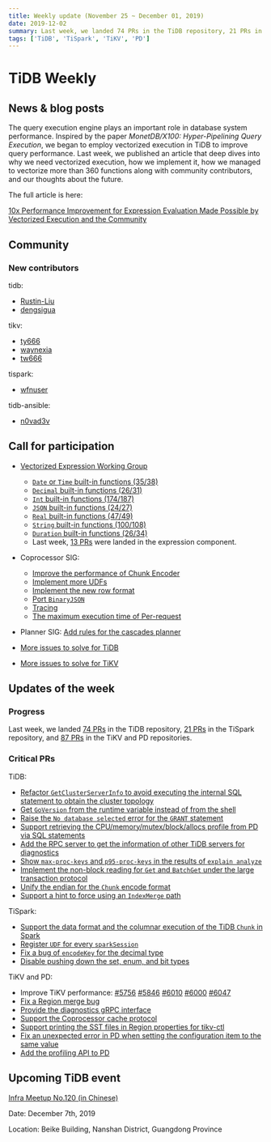```yaml
---
title: Weekly update (November 25 ~ December 01, 2019)
date: 2019-12-02
summary: Last week, we landed 74 PRs in the TiDB repository, 21 PRs in the TiSpark repository, and 87 PRs in the TiKV and PD repositories.
tags: ['TiDB', 'TiSpark', 'TiKV', 'PD']
---
```


# TiDB Weekly

## News & blog posts

The query execution engine plays an important role in database system performance. Inspired by the paper *MonetDB/X100: Hyper-Pipelining Query Execution*, we began to employ vectorized execution in TiDB to improve query performance. Last week, we published an article that deep dives into why we need vectorized execution, how we implement it, how we managed to vectorize more than 360 functions along with community contributors, and our thoughts about the future.

The full article is here:

[10x Performance Improvement for Expression Evaluation Made Possible by Vectorized Execution and the Community](https://pingcap.com/blog/10x-performance-improvement-for-expression-evaluation-made-possible-by-vectorized-execution/)

## Community

### New contributors

tidb:

* [Rustin-Liu](https://github.com/Rustin-Liu)
* [dengsigua](https://github.com/dengsigua)

tikv:

* [ty666](https://github.com/ty666)
* [waynexia](https://github.com/waynexia)
* [tw666](https://github.com/tw666)

tispark:

* [wfnuser](https://github.com/wfnuser)

tidb-ansible:

* [n0vad3v](https://github.com/n0vad3v)

## Call for participation

* [Vectorized Expression Working Group](https://github.com/pingcap/community/blob/master/working-groups/wg-vec-expr.md)
    * [`Date` or `Time` built-in functions (35/38)](https://github.com/pingcap/tidb/issues/12101)
    * [`Decimal` built-in functions (26/31)](https://github.com/pingcap/tidb/issues/12102)
    * [`Int` built-in functions (174/187)](https://github.com/pingcap/tidb/issues/12103)
    * [`JSON` built-in functions (24/27)](https://github.com/pingcap/tidb/issues/12104)
    * [`Real` built-in functions (47/49)](https://github.com/pingcap/tidb/issues/12105)
    * [`String` built-in functions (100/108)](https://github.com/pingcap/tidb/issues/12106)
    * [`Duration` built-in functions (26/34)](https://github.com/pingcap/tidb/issues/12176)
    * Last week, [13 PRs](https://github.com/pingcap/tidb/pulls?utf8=%E2%9C%93&q=is%3Apr+is%3Amerged+sort%3Aupdated-desc+merged%3A2019-11-25..2019-12-01+label%3Acomponent%2Fexpression+) were landed in the expression component.

* Coprocessor SIG:
    * [Improve the performance of Chunk Encoder](https://github.com/tikv/tikv/issues/5729)
    * [Implement more UDFs](https://github.com/tikv/tikv/issues/5727)
    * [Implement the new row format](https://github.com/tikv/tikv/issues/5726)
    * [Port `BinaryJSON`](https://github.com/tikv/tikv/issues/5715)
    * [Tracing](https://github.com/tikv/tikv/issues/5714)
    * [The maximum execution time of Per-request](https://github.com/tikv/tikv/issues/5712)

* Planner SIG: [Add rules for the cascades planner](https://github.com/pingcap/tidb/issues/13709)

* [More issues to solve for TiDB](https://github.com/pingcap/tidb/issues?q=is%3Aissue+is%3Aopen+label%3A%22help+wanted%22)
* [More issues to solve for TiKV](https://github.com/tikv/tikv/labels/S%3A%20HelpWanted)

## Updates of the week

### Progress

Last week, we landed [74 PRs](https://github.com/pingcap/tidb/pulls?utf8=%E2%9C%93&q=is%3Apr+is%3Amerged+merged%3A2019-11-25..2019-12-01) in the TiDB repository, [21 PRs](https://github.com/pingcap/tispark/pulls?utf8=%E2%9C%93&q=is%3Apr+is%3Amerged+merged%3A2019-11-25..2019-12-01) in the TiSpark repository, and [87 PRs](https://github.com/search?q=repo%3Atikv%2Ftikv+repo%3Apingcap%2Fpd+is%3Apr+is%3Amerged+merged%3A2019-11-25..2019-12-01&type=Issues) in the TiKV and PD repositories.

### Critical PRs

TiDB:

* [Refactor `GetClusterServerInfo` to avoid executing the internal SQL statement to obtain the cluster topology](https://github.com/pingcap/tidb/pull/13765)
* [Get `GoVersion` from the runtime variable instead of from the shell](https://github.com/pingcap/tidb/pull/13763)
* [Raise the `No database selected` error for the `GRANT` statement](https://github.com/pingcap/tidb/pull/13745)
* [Support retrieving the CPU/memory/mutex/block/allocs profile from PD via SQL statements](https://github.com/pingcap/tidb/pull/13717)
* [Add the RPC server to get the information of other TiDB servers for diagnostics](https://github.com/pingcap/tidb/pull/13693)
* [Show `max-proc-keys` and `p95-proc-keys` in the results of `explain analyze`](https://github.com/pingcap/tidb/pull/13692)
* [Implement the non-block reading for `Get` and `BatchGet` under the large transaction protocol](https://github.com/pingcap/tidb/pull/13599)
* [Unify the endian for the `Chunk` encode format](https://github.com/pingcap/tidb/pull/13349)
* [Support a hint to force using an `IndexMerge` path](https://github.com/pingcap/tidb/pull/12843)

TiSpark:

* [Support the data format and the columnar execution of the TiDB `Chunk` in Spark](https://github.com/pingcap/tispark/pull/1220)
* [Register `UDF` for every `sparkSession`](https://github.com/pingcap/tispark/pull/1258)
* [Fix a bug of `encodeKey` for the decimal type](https://github.com/pingcap/tispark/pull/1254)
* [Disable pushing down the set, enum, and bit types](https://github.com/pingcap/tispark/pull/1242)

TiKV and PD:

* Improve TiKV performance: [#5756](https://github.com/tikv/tikv/pull/5756) [#5846](https://github.com/tikv/tikv/pull/5846) [#6010](https://github.com/tikv/tikv/pull/6010) [#6000](https://github.com/tikv/tikv/pull/6000) [#6047](https://github.com/tikv/tikv/pull/6047)
* [Fix a Region merge bug](https://github.com/tikv/tikv/pull/5871)
* [Provide the diagnostics gRPC interface](https://github.com/tikv/tikv/pull/5980)
* [Support the Coprocessor cache protocol](https://github.com/tikv/tikv/pull/6076)
* [Support printing the SST files in Region properties for tikv-ctl](https://github.com/tikv/tikv/pull/5987)
* [Fix an unexpected error in PD when setting the configuration item to the same value](https://github.com/pingcap/pd/pull/1960)
* [Add the profiling API to PD](https://github.com/pingcap/pd/pull/1965)

## Upcoming TiDB event

[Infra Meetup No.120 (in Chinese)](https://github.com/pingcap/meetup/)

Date: December 7th, 2019

Location: Beike Building, Nanshan District, Guangdong Province
